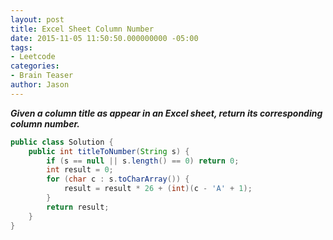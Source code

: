 ```yaml
---
layout: post
title: Excel Sheet Column Number
date: 2015-11-05 11:50:50.000000000 -05:00
tags:
- Leetcode
categories:
- Brain Teaser
author: Jason
---
```

<p><strong><em>Given a column title as appear in an Excel sheet, return its corresponding column number.</em></strong></p>


``` java
public class Solution {
    public int titleToNumber(String s) {
        if (s == null || s.length() == 0) return 0;
        int result = 0;
        for (char c : s.toCharArray()) {
            result = result * 26 + (int)(c - 'A' + 1); 
        }
        return result;
    }
}
```
